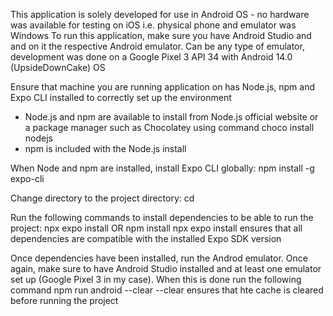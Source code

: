 This application is solely developed for use in Android OS - no hardware was available for testing on iOS i.e. physical phone and emulator was Windows
To run this application, make sure you have Android Studio and and on it the respective Android emulator. Can be any type of emulator, development 
was done on a Google Pixel 3 API 34 with Android 14.0 (UpsideDownCake) OS

Ensure that machine you are running application on has Node.js, npm and Expo CLI installed to correctly set up the environment
- Node.js and npm are available to install from Node.js official website or a package manager such as Chocolatey using command choco install nodejs
- npm is included with the Node.js install

When Node and npm are installed, install Expo CLI globally:
npm install -g expo-cli

Change directory to the project directory:
cd <project-directory>

Run the following commands to install dependencies to be able to run the project:
npx expo install OR npm install
npx expo install ensures that all dependencies are compatible with the installed Expo SDK version

Once dependencies have been installed, run the Androd emulator. Once again, make sure to have Android Studio installed and at least one emulator set up (Google Pixel 3 in my case).
When this is done run the following command
npm run android --clear
--clear ensures that hte cache is cleared before running the project